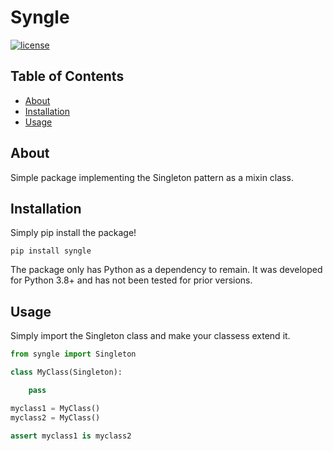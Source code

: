 # Syngle


<!-- [![pypi](https://img.shields.io/pypi/v/syngle.svg)](https://pypi.python.org/pypi/syngle)
[![downloads](https://img.shields.io/pypi/dm/syngle.svg)](https://pypistats.org/packages/syngle) -->
[![license](https://img.shields.io/github/license/valentincalomme/syngle.svg)](https://github.com/valentincalomme/syngle/blob/master/LICENSE)

## Table of Contents

  - [About](#about)
  - [Installation](#installation)
  - [Usage](#usage)

## About

Simple package implementing the Singleton pattern as a mixin class.

## Installation

Simply pip install the package!

```
pip install syngle
```

The package only has Python as a dependency to remain. It was developed for Python 3.8+ and has not been tested for prior versions.

## Usage

Simply import the Singleton class and make your classess extend it.

```python
from syngle import Singleton

class MyClass(Singleton):

    pass

myclass1 = MyClass()
myclass2 = MyClass()

assert myclass1 is myclass2
```
